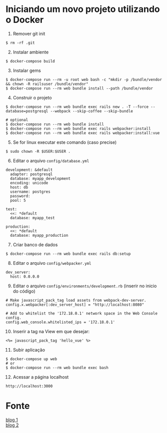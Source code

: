 # Iniciando um novo projeto utilizando o Docker

1. Remover git init

```
$ rm -rf .git
```

2. Instalar ambiente

```
$ docker-compose build
```

3. Instalar gems

```
$ docker-compose run --rm -u root web bash -c "mkdir -p /bundle/vendor && chown -R railsuser /bundle/vendor"
$ docker-compose run --rm web bundle install --path /bundle/vendor

```

4. Construir o projeto

```
$ docker-compose run --rm web bundle exec rails new . -T --force --database=postgresql --webpack --skip-coffee --skip-bundle

# optional
$ docker-compose run --rm web bundle install
$ docker-compose run --rm web bundle exec rails webpacker:install
$ docker-compose run --rm web bundle exec rails webpacker:install:vue
```

5. Se for linux executar este comando (caso precise)

```
$ sudo chown -R $USER:$USER .
```

6. Editar o arquivo `config/database.yml`

```
development: &default
  adapter: postgresql
  database: myapp_development
  encoding: unicode
  host: db
  username: postgres
  password:
  pool: 5

test:
  <<: *default
  database: myapp_test

production:
  <<: *default
  database: myapp_production
```

7. Criar banco de dados

```
$ docker-compose run --rm web bundle exec rails db:setup
```

8. Editar o arquivo `config/webpacker.yml`

```
dev_server:
  host: 0.0.0.0
```

9. Editar o arquivo `config/environments/development.rb` (inserir no inicio do código)

```
# Make javascript_pack_tag load assets from webpack-dev-server.
config.x.webpacker[:dev_server_host] = "http://localhost:8080"

# Add to whitelist the '172.18.0.1' network space in the Web Console config.
config.web_console.whitelisted_ips = '172.18.0.1'
```

10. Inserir a tag na View em que desejar:

```
<%= javascript_pack_tag 'hello_vue' %>
```

11. Subir aplicação

```
$ docker-compose up web
# or
$ docker-compose run --rm web bundle exec bash
```

12. Acessar a página localhost

`
http://localhost:3000
`


# Fonte

[blog 1](https://blog.codeminer42.com/zero-to-up-and-running-a-rails-project-only-using-docker-20467e15f1be)
<br />
[blog 2](https://hovancik.net/blog/2017/07/02/creating-new-rails-and-vue-js-app-with-docker/)

